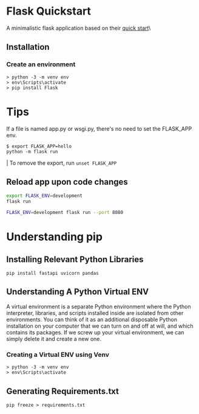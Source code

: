 # Flask Quickstart

A minimalistic flask application based on their [quick start](https://flask.palletsprojects.com/en/2.1.x/quickstart/)\

## Installation

### Create an environment

```
> python -3 -m venv env
> env\Scripts\activate
> pip install Flask
```

# Tips

If a file is named app.py or wsgi.py, there's no need to set the FLASK_APP env.

```
$ export FLASK_APP=hello
python -m flask run
```

| To remove the export, run `unset FLASK_APP`

## Reload app upon code changes

```bash
export FLASK_ENV=development
flask run
```

```bash
FLASK_ENV=development flask run --port 8080
```

# Understanding pip

## Installing Relevant Python Libraries

`pip install fastapi uvicorn pandas`

## Understanding A Python Virtual ENV

A virtual environment is a separate Python environment where the Python interpreter, libraries, and scripts installed inside are isolated from other environments. You can think of it as an additional disposable Python installation on your computer that we can turn on and off at will, and which contains its packages. If we screw up your virtual environment, we can simply delete it and create a new one.

### Creating a Virtual ENV using Venv

```
> python -3 -m venv env
> env\Scripts\activate
```

## Generating Requirements.txt

`pip freeze > requirements.txt`